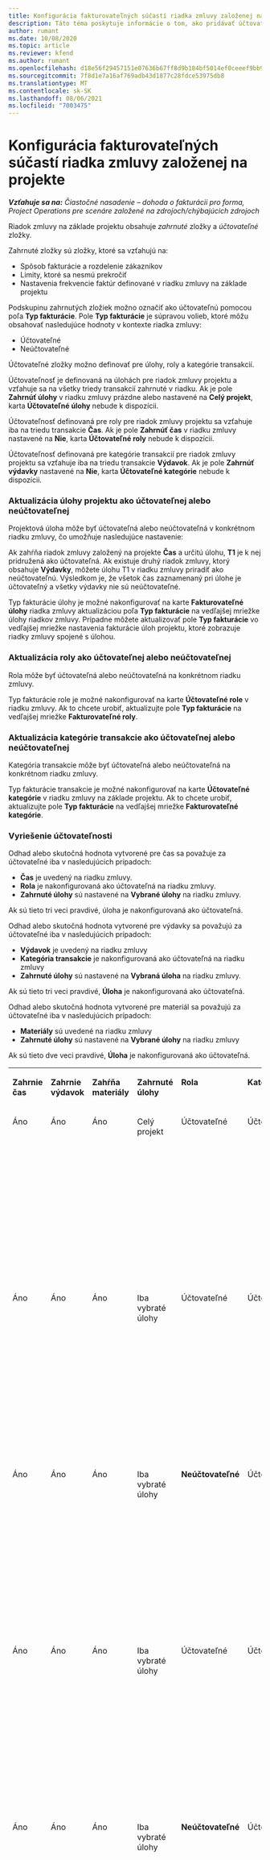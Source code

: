 ```yaml
---
title: Konfigurácia fakturovateľných súčastí riadka zmluvy založenej na projekte
description: Táto téma poskytuje informácie o tom, ako pridávať účtovateľné zložky do riadkov zmluvy v Project Operations.
author: rumant
ms.date: 10/08/2020
ms.topic: article
ms.reviewer: kfend
ms.author: rumant
ms.openlocfilehash: d18e56f29457151e07636b67ff8d9b184bf5014ef0ceeef9bb9d322672be4335
ms.sourcegitcommit: 7f8d1e7a16af769adb43d1877c28fdce53975db8
ms.translationtype: MT
ms.contentlocale: sk-SK
ms.lasthandoff: 08/06/2021
ms.locfileid: "7003475"
---
```

# <a name="configure-chargeable-components-of-a-project-based-contract-line"></a>Konfigurácia fakturovateľných súčastí riadka zmluvy založenej na projekte

_**Vzťahuje sa na:** Čiastočné nasadenie – dohoda o fakturácii pro forma, Project Operations pre scenáre založené na zdrojoch/chýbajúcich zdrojoch_

Riadok zmluvy na základe projektu obsahuje *zahrnuté* zložky a *účtovateľné* zložky.

Zahrnuté zložky sú zložky, ktoré sa vzťahujú na:

  - Spôsob fakturácie a rozdelenie zákazníkov
  - Limity, ktoré sa nesmú prekročiť 
  - Nastavenia frekvencie faktúr definované v riadku zmluvy na základe projektu

Podskupinu zahrnutých zložiek možno označiť ako účtovateľnú pomocou poľa **Typ fakturácie**. Pole **Typ fakturácie** je súpravou volieb, ktoré môžu obsahovať nasledujúce hodnoty v kontexte riadka zmluvy:

  - Účtovateľné
  - Neúčtovateľné

Účtovateľné zložky možno definovať pre úlohy, roly a kategórie transakcií.

Účtovateľnosť je definovaná na úlohách pre riadok zmluvy projektu a vzťahuje sa na všetky triedy transakcií zahrnuté v riadku. Ak je pole **Zahrnúť úlohy** v riadku zmluvy prázdne alebo nastavené na **Celý projekt**, karta **Účtovateľné úlohy** nebude k dispozícii.

Účtovateľnosť definovaná pre roly pre riadok zmluvy projektu sa vzťahuje iba na triedu transakcie **Čas**. Ak je pole **Zahrnúť čas** v riadku zmluvy nastavené na **Nie**, karta **Účtovateľné roly** nebude k dispozícii.

Účtovateľnosť definovaná pre kategórie transakcií pre riadok zmluvy projektu sa vzťahuje iba na triedu transakcie **Výdavok**. Ak je pole **Zahrnúť výdavky** nastavené na **Nie**, karta **Účtovateľné kategórie** nebude k dispozícii.

### <a name="update-a-project-task-as-chargeable-or-non-chargeable"></a>Aktualizácia úlohy projektu ako účtovateľnej alebo neúčtovateľnej

Projektová úloha môže byť účtovateľná alebo neúčtovateľná v konkrétnom riadku zmluvy, čo umožňuje nasledujúce nastavenie:

Ak zahŕňa riadok zmluvy založený na projekte **Čas** a určitú úlohu, **T1** je k nej pridružená ako účtovateľná. Ak existuje druhý riadok zmluvy, ktorý obsahuje **Výdavky**, môžete úlohu T1 v riadku zmluvy priradiť ako neúčtovateľnú. Výsledkom je, že všetok čas zaznamenaný pri úlohe je účtovateľný a všetky výdavky nie sú neúčtovateľné.

Typ fakturácie úlohy je možné nakonfigurovať na karte **Fakturovateľné úlohy** riadka zmluvy aktualizáciou poľa **Typ fakturácie** na vedľajšej mriežke úlohy riadkov zmluvy. Prípadne môžete aktualizovať pole **Typ fakturácie** vo vedľajšej mriežke nastavenia fakturácie úloh projektu, ktoré zobrazuje riadky zmluvy spojené s úlohou.

### <a name="update-a-role-as-chargeable-or-non-chargeable"></a>Aktualizácia roly ako účtovateľnej alebo neúčtovateľnej

Rola môže byť účtovateľná alebo neúčtovateľná na konkrétnom riadku zmluvy.

Typ fakturácie role je možné nakonfigurovať na karte **Účtovateľné role** v riadku zmluvy. Ak to chcete urobiť, aktualizujte pole **Typ fakturácie** na vedľajšej mriežke **Fakturovateľné roly**.

### <a name="update-a-transaction-category-as-chargeable-or-non-chargeable"></a>Aktualizácia kategórie transakcie ako účtovateľnej alebo neúčtovateľnej

Kategória transakcie môže byť účtovateľná alebo neúčtovateľná na konkrétnom riadku zmluvy.

Typ fakturácie transakcie je možné nakonfigurovať na karte **Účtovateľné kategórie** v riadku zmluvy na základe projektu. Ak to chcete urobiť, aktualizujte pole **Typ fakturácie** na vedľajšej mriežke **Fakturovateľné kategórie**.

### <a name="resolve-chargeability"></a>Vyriešenie účtovateľnosti

Odhad alebo skutočná hodnota vytvorené pre čas sa považuje za účtovateľné iba v nasledujúcich prípadoch:

   - **Čas** je uvedený na riadku zmluvy.
   - **Rola** je nakonfigurovaná ako účtovateľná na riadku zmluvy.
   - **Zahrnuté úlohy** sú nastavené na **Vybrané úlohy** na riadku zmluvy.
 
 Ak sú tieto tri veci pravdivé, úloha je nakonfigurovaná ako účtovateľná. 

Odhad alebo skutočná hodnota vytvorené pre výdavky sa považujú za účtovateľné iba v nasledujúcich prípadoch:

   - **Výdavok** je uvedený na riadku zmluvy
   - **Kategória transakcie** je nakonfigurovaná ako účtovateľná na riadku zmluvy
   - **Zahrnuté úlohy** sú nastavené na **Vybraná úloha** na riadku zmluvy.
  
 Ak sú tieto tri veci pravdivé, **Úloha** je nakonfigurovaná ako účtovateľná. 

Odhad alebo skutočná hodnota vytvorené pre materiál sa považujú za účtovateľné iba v nasledujúcich prípadoch:

   - **Materiály** sú uvedené na riadku zmluvy
   - **Zahrnuté úlohy** sú nastavené na **Vybrané úlohy** na riadku zmluvy

Ak sú tieto dve veci pravdivé, **Úloha** je nakonfigurovaná ako účtovateľná. 

<table border="0" cellspacing="0" cellpadding="0">
    <tbody>
        <tr>
            <td width="70" valign="top">
                <p>
                    <strong>Zahrnie čas</strong>
                </p>
            </td>
            <td width="78" valign="top">
                <p>
                    <strong>Zahrnie výdavok</strong>
                    <strong></strong>
                </p>
            </td>
            <td width="63" valign="top">
                <p>
                    <strong>Zahŕňa materiály</strong>
                    <strong></strong>
                </p>
            </td>
            <td width="75" valign="top">
                <p>
                    <strong>Zahrnuté úlohy</strong>
                    <strong></strong>
                </p>
            </td>
            <td width="65" valign="top">
                <p>
                    <strong>Rola</strong>
                    <strong></strong>
                </p>
            </td>
            <td width="70" valign="top">
                <p>
                    <strong>Kategória</strong>
                    <strong></strong>
                </p>
            </td>
            <td width="65" valign="top">
                <p>
                    <strong>Úloha</strong>
                    <strong></strong>
                </p>
            </td>
            <td width="350" valign="top">
                <p>
                    <strong>Dopad účtovateľnosti</strong>
                </p>
            </td>
        </tr>
        <tr>
            <td width="70" valign="top">
                <p>
Áno </p>
            </td>
            <td width="78" valign="top">
                <p>
Áno </p>
            </td>
            <td width="63" valign="top">
                <p>
Áno </p>
            </td>
            <td width="75" valign="top">
                <p>
Celý projekt </p>
            </td>
            <td width="65" valign="top">
                <p>
Účtovateľné </p>
            </td>
            <td width="70" valign="top">
                <p>
Účtovateľné </p>
            </td>
            <td width="65" valign="top">
                <p>
Nie je možné nastaviť </p>
            </td>
            <td width="350" valign="top">
                <p>
Fakturácia skutočnej hodnoty času: <strong>Účtovateľné</strong>
                </p>
                <p>
Typ fakturácie skutočnej hodnoty výdavku: <strong>Účtovateľné</strong>
                </p>
                <p>
Typ fakturácie skutočnej hodnoty materiálu: <strong>Účtovateľné</strong>
                </p>
            </td>
        </tr>
        <tr>
            <td width="70" valign="top">
                <p>
Áno </p>
            </td>
            <td width="78" valign="top">
                <p>
Áno </p>
            </td>
            <td width="63" valign="top">
                <p>
Áno </p>
            </td>
            <td width="75" valign="top">
                <p>
Iba vybraté úlohy </p>
            </td>
            <td width="65" valign="top">
                <p>
Účtovateľné </p>
            </td>
            <td width="70" valign="top">
                <p>
Účtovateľné </p>
            </td>
            <td width="65" valign="top">
                <p>
Účtovateľné </p>
            </td>
            <td width="350" valign="top">
                <p>
Fakturácia skutočnej hodnoty času: <strong>Účtovateľné</strong>
                </p>
                <p>
Typ fakturácie skutočnej hodnoty výdavku: <strong>Účtovateľné</strong>
                </p>
                <p>
Typ fakturácie skutočnej hodnoty materiálu: <strong>Účtovateľné</strong>
                </p>
            </td>
        </tr>
        <tr>
            <td width="70" valign="top">
                <p>
Áno </p>
            </td>
            <td width="78" valign="top">
                <p>
Áno </p>
            </td>
            <td width="63" valign="top">
                <p>
Áno </p>
            </td>
            <td width="75" valign="top">
                <p>
Iba vybraté úlohy </p>
            </td>
            <td width="65" valign="top">
                <p>
                    <strong>Neúčtovateľné</strong>
                </p>
            </td>
            <td width="70" valign="top">
                <p>
Účtovateľné </p>
            </td>
            <td width="65" valign="top">
                <p>
Účtovateľné </p>
            </td>
            <td width="350" valign="top">
                <p>
Fakturácia skutočnej hodnoty času: <strong>Neúčtovateľné</strong>
                </p>
                <p>
Typ fakturácie skutočnej hodnoty výdavku: Účtovateľné </p>
                <p>
Typ fakturácie skutočnej hodnoty materiálu: Účtovateľné </p>
            </td>
        </tr>
        <tr>
            <td width="70" valign="top">
                <p>
Áno </p>
            </td>
            <td width="78" valign="top">
                <p>
Áno </p>
            </td>
            <td width="63" valign="top">
                <p>
Áno </p>
            </td>
            <td width="75" valign="top">
                <p>
Iba vybraté úlohy </p>
            </td>
            <td width="65" valign="top">
                <p>
Účtovateľné </p>
            </td>
            <td width="70" valign="top">
                <p>
Účtovateľné </p>
            </td>
            <td width="65" valign="top">
                <p>
                    <strong>Neúčtovateľné</strong>
                </p>
            </td>
            <td width="350" valign="top">
                <p>
Fakturácia skutočnej hodnoty času: <strong>Neúčtovateľné</strong>
                </p>
                <p>
Typ fakturácie skutočnej hodnoty výdavku: <strong>Neúčtovateľné</strong>
                </p>
                <p>
Typ fakturácie skutočnej hodnoty materiálu: <strong>Neúčtovateľné</strong>
                </p>
            </td>
        </tr>
        <tr>
            <td width="70" valign="top">
                <p>
Áno </p>
            </td>
            <td width="78" valign="top">
                <p>
Áno </p>
            </td>
            <td width="63" valign="top">
                <p>
Áno </p>
            </td>
            <td width="75" valign="top">
                <p>
Iba vybraté úlohy </p>
            </td>
            <td width="65" valign="top">
                <p>
                    <strong>Neúčtovateľné</strong>
                </p>
            </td>
            <td width="70" valign="top">
                <p>
Účtovateľné </p>
            </td>
            <td width="65" valign="top">
                <p>
                    <strong>Neúčtovateľné</strong>
                </p>
            </td>
            <td width="350" valign="top">
                <p>
Fakturácia skutočnej hodnoty času: <strong>Neúčtovateľné</strong>
                </p>
                <p>
Typ fakturácie skutočnej hodnoty výdavku: <strong>Neúčtovateľné</strong>
                </p>
                <p>
Typ fakturácie skutočnej hodnoty materiálu: <strong>Neúčtovateľné</strong>
                </p>
            </td>
        </tr>
        <tr>
            <td width="70" valign="top">
                <p>
Áno </p>
            </td>
            <td width="78" valign="top">
                <p>
Áno </p>
            </td>
            <td width="63" valign="top">
                <p>
Áno </p>
            </td>
            <td width="75" valign="top">
                <p>
Iba vybraté úlohy </p>
            </td>
            <td width="65" valign="top">
                <p>
                    <strong>Neúčtovateľné</strong>
                </p>
            </td>
            <td width="70" valign="top">
                <p>
                    <strong>Neúčtovateľné</strong>
                </p>
            </td>
            <td width="65" valign="top">
                <p>
Účtovateľné </p>
            </td>
            <td width="350" valign="top">
                <p>
Fakturácia skutočnej hodnoty času: <strong>Neúčtovateľné</strong>
                </p>
                <p>
Typ fakturácie skutočnej hodnoty výdavku: <strong>Neúčtovateľné</strong>
                </p>
                <p>
Typ fakturácie skutočnej hodnoty materiálu: Účtovateľné </p>
            </td>
        </tr>
        <tr>
            <td width="70" valign="top">
                <p>
                    <strong>No</strong>
                </p>
            </td>
            <td width="78" valign="top">
                <p>
Áno </p>
            </td>
            <td width="63" valign="top">
                <p>
Áno </p>
            </td>
            <td width="75" valign="top">
                <p>
Celý projekt </p>
            </td>
            <td width="65" valign="top">
                <p>
Nie je možné nastaviť </p>
            </td>
            <td width="70" valign="top">
                <p>
                    <strong>Účtovateľné</strong>
                </p>
            </td>
            <td width="65" valign="top">
                <p>
Nie je možné nastaviť </p>
            </td>
            <td width="350" valign="top">
                <p>
Fakturácia skutočnej hodnoty času: <strong>Nedostupné</strong>
                </p>
                <p>
Typ fakturácie skutočnej hodnoty výdavku: Účtovateľné </p>
                <p>
Typ fakturácie skutočnej hodnoty materiálu: Účtovateľné </p>
            </td>
        </tr>
        <tr>
            <td width="70" valign="top">
                <p>
                    <strong>No</strong>
                </p>
            </td>
            <td width="78" valign="top">
                <p>
Áno </p>
            </td>
            <td width="63" valign="top">
                <p>
Áno </p>
            </td>
            <td width="75" valign="top">
                <p>
Celý projekt </p>
            </td>
            <td width="65" valign="top">
                <p>
Nie je možné nastaviť </p>
            </td>
            <td width="70" valign="top">
                <p>
                    <strong>Neúčtovateľné</strong>
                </p>
            </td>
            <td width="65" valign="top">
                <p>
Nie je možné nastaviť </p>
            </td>
            <td width="350" valign="top">
                <p>
Fakturácia skutočnej hodnoty času: <strong>Nedostupné</strong>
                </p>
                <p>
Typ fakturácie skutočnej hodnoty výdavku: <strong>Neúčtovateľné</strong>
                </p>
                <p>
Typ fakturácie skutočnej hodnoty materiálu: Účtovateľné </p>
            </td>
        </tr>
        <tr>
            <td width="70" valign="top">
                <p>
Áno </p>
            </td>
            <td width="78" valign="top">
                <p>
                    <strong>No</strong>
                </p>
            </td>
            <td width="63" valign="top">
                <p>
Áno </p>
            </td>
            <td width="75" valign="top">
                <p>
Celý projekt </p>
            </td>
            <td width="65" valign="top">
                <p>
Účtovateľné </p>
            </td>
            <td width="70" valign="top">
                <p>
Nie je možné nastaviť </p>
            </td>
            <td width="65" valign="top">
                <p>
Nie je možné nastaviť </p>
            </td>
            <td width="350" valign="top">
                <p>
Fakturácia skutočnej hodnoty času: Účtovateľné </p>
                <p>
Typ fakturácie skutočnej hodnoty výdavku:<strong> Nedostupné</strong>
                </p>
                <p>
Typ fakturácie skutočnej hodnoty materiálu: Účtovateľné </p>
            </td>
        </tr>
        <tr>
            <td width="70" valign="top">
                <p>
Áno </p>
            </td>
            <td width="78" valign="top">
                <p>
                    <strong>No</strong>
                </p>
            </td>
            <td width="63" valign="top">
                <p>
Áno </p>
            </td>
            <td width="75" valign="top">
                <p>
Celý projekt </p>
            </td>
            <td width="65" valign="top">
                <p>
                    <strong>Neúčtovateľné</strong>
                </p>
            </td>
            <td width="70" valign="top">
                <p>
Nie je možné nastaviť </p>
            </td>
            <td width="65" valign="top">
                <p>
Nie je možné nastaviť </p>
            </td>
            <td width="350" valign="top">
                <p>
Fakturácia skutočnej hodnoty času: <strong>Neúčtovateľné</strong>
                </p>
                <p>
Typ fakturácie skutočnej hodnoty výdavku:<strong> Nedostupné</strong>
                </p>
                <p>
Typ fakturácie skutočnej hodnoty materiálu: Účtovateľné </p>
            </td>
        </tr>
        <tr>
            <td width="70" valign="top">
                <p>
Áno </p>
            </td>
            <td width="78" valign="top">
                <p>
Áno </p>
            </td>
            <td width="63" valign="top">
                <p>
                    <strong>No</strong>
                </p>
            </td>
            <td width="75" valign="top">
                <p>
Celý projekt </p>
            </td>
            <td width="65" valign="top">
                <p>
Účtovateľné </p>
            </td>
            <td width="70" valign="top">
                <p>
Účtovateľné </p>
            </td>
            <td width="65" valign="top">
                <p>
Nie je možné nastaviť </p>
            </td>
            <td width="350" valign="top">
                <p>
Fakturácia skutočnej hodnoty času: Účtovateľné </p>
                <p>
Typ fakturácie skutočnej hodnoty výdavku: Účtovateľné </p>
                <p>
Typ fakturácie skutočnej hodnoty materiálu: <strong>Nedostupné</strong>
                </p>
            </td>
        </tr>
        <tr>
            <td width="70" valign="top">
                <p>
Áno </p>
            </td>
            <td width="78" valign="top">
                <p>
Áno </p>
            </td>
            <td width="63" valign="top">
                <p>
                    <strong>No</strong>
                </p>
            </td>
            <td width="75" valign="top">
                <p>
Celý projekt </p>
            </td>
            <td width="65" valign="top">
                <p>
                    <strong>Neúčtovateľné</strong>
                </p>
            </td>
            <td width="70" valign="top">
                <p>
                    <strong>Neúčtovateľné</strong>
                </p>
            </td>
            <td width="65" valign="top">
                <p>
Nie je možné nastaviť </p>
            </td>
            <td width="350" valign="top">
                <p>
Fakturácia skutočnej hodnoty času: <strong>Neúčtovateľné</strong>
                </p>
                <p>
Typ fakturácie skutočnej hodnoty výdavku: <strong>Neúčtovateľné</strong>
                </p>
                <p>
Typ fakturácie skutočnej hodnoty materiálu: <strong>Nedostupné</strong>
                </p>
            </td>
        </tr>
    </tbody>
</table>





[!INCLUDE[footer-include](../../includes/footer-banner.md)]
